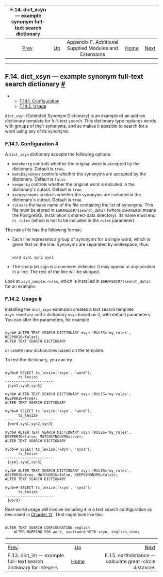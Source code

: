 <!--?xml version="1.0" encoding="UTF-8" standalone="no"?-->

|                   F.14. dict\_xsyn — example synonym full-text search dictionary                  |                                                                             |                                                        |                                                       |                                                                                      |
| :-----------------------------------------------------------------------------------------------: | :-------------------------------------------------------------------------- | :----------------------------------------------------: | ----------------------------------------------------: | -----------------------------------------------------------------------------------: |
| [Prev](dict-int.html "F.13. dict_int —&#xA;   example full-text search dictionary for integers")  | [Up](contrib.html "Appendix F. Additional Supplied Modules and Extensions") | Appendix F. Additional Supplied Modules and Extensions | [Home](index.html "PostgreSQL 17devel Documentation") |  [Next](earthdistance.html "F.15. earthdistance — calculate great-circle distances") |

***

## F.14. dict\_xsyn — example synonym full-text search dictionary [#](#DICT-XSYN)

*   *   [F.14.1. Configuration](dict-xsyn.html#DICT-XSYN-CONFIG)
    *   [F.14.2. Usage](dict-xsyn.html#DICT-XSYN-USAGE)



`dict_xsyn` (Extended Synonym Dictionary) is an example of an add-on dictionary template for full-text search. This dictionary type replaces words with groups of their synonyms, and so makes it possible to search for a word using any of its synonyms.

### F.14.1. Configuration [#](#DICT-XSYN-CONFIG)

A `dict_xsyn` dictionary accepts the following options:

*   `matchorig` controls whether the original word is accepted by the dictionary. Default is `true`.
*   `matchsynonyms` controls whether the synonyms are accepted by the dictionary. Default is `false`.
*   `keeporig` controls whether the original word is included in the dictionary's output. Default is `true`.
*   `keepsynonyms` controls whether the synonyms are included in the dictionary's output. Default is `true`.
*   `rules` is the base name of the file containing the list of synonyms. This file must be stored in `$SHAREDIR/tsearch_data/` (where `$SHAREDIR` means the PostgreSQL installation's shared-data directory). Its name must end in `.rules` (which is not to be included in the `rules` parameter).

The rules file has the following format:

*   Each line represents a group of synonyms for a single word, which is given first on the line. Synonyms are separated by whitespace, thus:

    ```

    word syn1 syn2 syn3
    ```

*   The sharp (`#`) sign is a comment delimiter. It may appear at any position in a line. The rest of the line will be skipped.

Look at `xsyn_sample.rules`, which is installed in `$SHAREDIR/tsearch_data/`, for an example.

### F.14.2. Usage [#](#DICT-XSYN-USAGE)

Installing the `dict_xsyn` extension creates a text search template `xsyn_template` and a dictionary `xsyn` based on it, with default parameters. You can alter the parameters, for example

```

mydb# ALTER TEXT SEARCH DICTIONARY xsyn (RULES='my_rules', KEEPORIG=false);
ALTER TEXT SEARCH DICTIONARY
```

or create new dictionaries based on the template.

To test the dictionary, you can try

```

mydb=# SELECT ts_lexize('xsyn', 'word');
      ts_lexize
-----------------------
 {syn1,syn2,syn3}

mydb# ALTER TEXT SEARCH DICTIONARY xsyn (RULES='my_rules', KEEPORIG=true);
ALTER TEXT SEARCH DICTIONARY

mydb=# SELECT ts_lexize('xsyn', 'word');
      ts_lexize
-----------------------
 {word,syn1,syn2,syn3}

mydb# ALTER TEXT SEARCH DICTIONARY xsyn (RULES='my_rules', KEEPORIG=false, MATCHSYNONYMS=true);
ALTER TEXT SEARCH DICTIONARY

mydb=# SELECT ts_lexize('xsyn', 'syn1');
      ts_lexize
-----------------------
 {syn1,syn2,syn3}

mydb# ALTER TEXT SEARCH DICTIONARY xsyn (RULES='my_rules', KEEPORIG=true, MATCHORIG=false, KEEPSYNONYMS=false);
ALTER TEXT SEARCH DICTIONARY

mydb=# SELECT ts_lexize('xsyn', 'syn1');
      ts_lexize
-----------------------
 {word}
```

Real-world usage will involve including it in a text search configuration as described in [Chapter 12](textsearch.html "Chapter 12. Full Text Search"). That might look like this:

```

ALTER TEXT SEARCH CONFIGURATION english
    ALTER MAPPING FOR word, asciiword WITH xsyn, english_stem;
```

***

|                                                                                                   |                                                                             |                                                                                      |
| :------------------------------------------------------------------------------------------------ | :-------------------------------------------------------------------------: | -----------------------------------------------------------------------------------: |
| [Prev](dict-int.html "F.13. dict_int —&#xA;   example full-text search dictionary for integers")  | [Up](contrib.html "Appendix F. Additional Supplied Modules and Extensions") |  [Next](earthdistance.html "F.15. earthdistance — calculate great-circle distances") |
| F.13. dict\_int — example full-text search dictionary for integers                                |            [Home](index.html "PostgreSQL 17devel Documentation")            |                               F.15. earthdistance — calculate great-circle distances |
